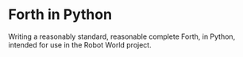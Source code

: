 # Forth in Python

Writing a reasonably standard, reasonable complete Forth, in Python, intended for use in the Robot World project.
